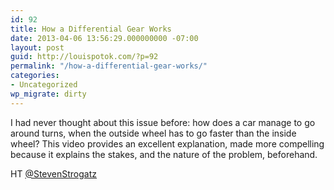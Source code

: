 ```yaml
---
id: 92
title: How a Differential Gear Works
date: 2013-04-06 13:56:29.000000000 -07:00
layout: post
guid: http://louispotok.com/?p=92
permalink: "/how-a-differential-gear-works/"
categories:
- Uncategorized
wp_migrate: dirty
---
```

I had never thought about this issue before: how does a car manage to go around turns, when the outside wheel has to go faster than the inside wheel? This video provides an excellent explanation, made more compelling because it explains the stakes, and the nature of the problem, beforehand.



HT [@StevenStrogatz](https://twitter.com/stevenstrogatz)